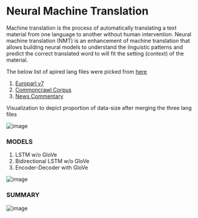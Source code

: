# Neural Machine Translation
Machine translation is the process of automatically translating a text material from one language to another without human intervention. 
Neural machine translation (NMT) is an enhancement of machine translation that allows building neural models to understand the linguistic patterns 
and predict the correct translated word to will fit the setting (context) of the material.

The below list of apired lang files were picked from [here](https://statmt.org/wmt14/translation-task.html)
1. [Europarl v7](https://statmt.org/wmt13/training-parallel-europarl-v7.tgz)
2. [Commoncrawl Corpus](https://statmt.org/wmt13/training-parallel-commoncrawl.tgz)
3. [News Commentary](https://statmt.org/wmt14/training-parallel-nc-v9.tgz)

Visualization to depict proportion of data-size after merging the three lang files 

![image](https://user-images.githubusercontent.com/68213405/221483712-4163dfea-83e2-4dd9-8321-c2d36bff2c34.png)


### MODELS
1. LSTM w/o GloVe
2. Bidirectional LSTM w/o GloVe
3. Encoder-Decoder with GloVe

![image](https://user-images.githubusercontent.com/68213405/221484747-79f42ca6-feb2-4c5c-9e75-c75205d8de83.png)


### SUMMARY

![image](https://user-images.githubusercontent.com/68213405/221484601-76aea1a4-40e7-4c2e-8696-be4eb6c8a32b.png)

